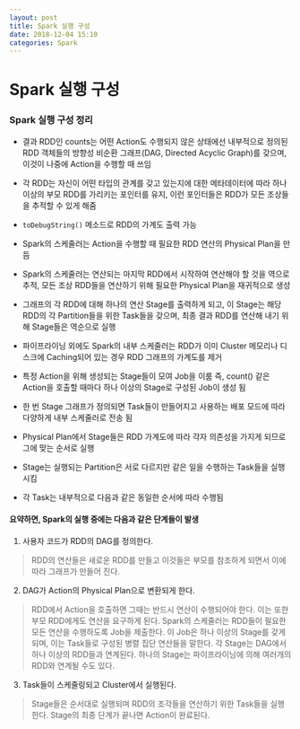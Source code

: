 ```yaml
---
layout: post
title: Spark 실행 구성
date: 2018-12-04 15:10
categories: Spark
---
```


# Spark 실행 구성

### Spark 실행 구성 정리

- 결과 RDD인 counts는 어떤 Action도 수행되지 않은 상태에선 내부적으로 정의된 RDD 객체들의 방향성 비순환 그래프(DAG, Directed Acyclic Graph)를 갖으며, 이것이 나중에 Action을 수행할 때 쓰임
- 각 RDD는 자신이 어떤 타입의 관계를 갖고 있는지에 대한 메타데이터에 따라 하나 이상의 부모 RDD를 가리키는 포인터를 유지, 이런 포인터들은 RDD가 모든 조상들을 추적할 수 있게 해줌
- `toDebugString()` 메소드로 RDD의 가계도 출력 가능
- Spark의 스케줄러는 Action을 수행할 때 필요한 RDD 연산의 Physical Plan을 만듬
- ​Spark의 스케줄러는 연산되는 마지막 RDD에서 시작하여 연산해야 할 것을 역으로 추적, 모든 조상 RDD들을 연산하기 위해 필요한 Physical Plan을 재귀적으로 생성
- 그래프의 각 RDD에 대해 하나의 연산 Stage를 출력하게 되고, 이 Stage는 해당 RDD의 각 Partition들을 위한 Task들을 갖으며, 최종 결과 RDD를 연산해 내기 위해 Stage들은 역순으로 실행
- ​파이프라이닝 외에도 Spark의 내부 스케줄러는 RDD가 이미 Cluster 메모리나 디스크에 Caching되어 있는 경우 RDD 그래프의 가계도를 제거

- 특정 Action을 위해 생성되는 Stage들이 모여 Job을 이룸
즉, count() 같은 Action을 호출할 때마다 하나 이상의 Stage로 구성된 Job이 생성 됨

- 한 번 Stage 그래프가 정의되면 Task들이 만들어지고 사용하는 배포 모드에 따라 다양하게 내부 스케줄러로 전송 됨

- Physical Plan에서 Stage들은 RDD 가계도에 따라 각자 의존성을 가지게 되므로 그에 맞는 순서로 실행


- Stage는 실행되는 Partition은 서로 다르지만 같은 일을 수행하는 Task들을 실행 시킴

- 각 Task는 내부적으로 다음과 같은 동일한 순서에 따라 수행됨

#### 요약하면, Spark의 실행 중에는 다음과 같은 단계들이 발생


1. 사용자 코드가 RDD의 DAG를 정의한다.

> RDD의 연산들은 새로운 RDD를 만들고 이것들은 부모를 참조하게 되면서 이에 따라 그래프가 만들어 진다.

2. DAG가 Action의 Physical Plan으로 변환되게 한다.

> RDD에서 Action을 호출하면 그때는 반드시 연산이 수행되어야 한다. 이는 또한 부모 RDD에게도 연산을 요구하게 된다. Spark의 스케줄러는 RDD들이 필요한 모든 연산을 수행하도록 Job을 제출한다. 이 Job은 하나 이상의 Stage를 갖게 되며, 이는 Task들로 구성된 병렬 집단 연산들을 말한다. 각 Stage는 DAG에서 하나 이상의 RDD들과 연계된다. 하나의 Stage는 파이프라이닝에 의해 여러개의 RDD와 연계될 수도 있다.

3. Task들이 스케줄링되고 Cluster에서 실행된다.

> Stage들은 순서대로 실행되며 RDD의 조각들을 연산하기 위한 Task들을 실행한다. Stage의 최종 단계가 끝나면 Action이 완료된다.